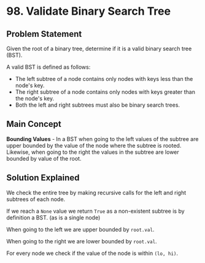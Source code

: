 # 98. Validate Binary Search Tree

## Problem Statement

Given the root of a binary tree, determine if it is a valid binary search tree (BST).

A valid BST is defined as follows:

- The left subtree of a node contains only nodes with keys less than the node's key.
- The right subtree of a node contains only nodes with keys greater than the node's key.
- Both the left and right subtrees must also be binary search trees.

## Main Concept

**Bounding Values** - In a BST when going to the left values of the subtree are upper bounded by the value of the node where the subtree is rooted. Likewise, when going to the right the values in the subtree are lower bounded by value of the root.

## Solution Explained

We check the entire tree by making recursive calls for the left and right subtrees of each node.

If we reach a `None` value we return `True` as a non-existent subtree is by definition a BST. (as is a single node)

When going to the left we are upper bounded by `root.val`.

When going to the right we are lower bounded by `root.val`.

For every node we check if the value of the node is within `(lo, hi)`.
